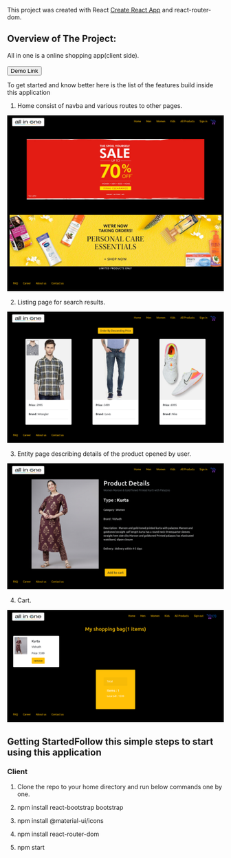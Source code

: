 This project was created  with  React [Create React App](https://github.com/facebook/create-react-app)
and react-router-dom.


## Overview of The Project:
All in one is a online shopping app(client side).
<br>
<br>
<a href =  "https://allinoneproject.smullalkar.online">
  <button style = "background:red,padding:5px">Demo Link</button>
</a>

To get started and know better here is the list of the features build inside this application

1. Home consist of navba and various routes to other pages.
<p> <img src  = "/public/home.png"> </p>

2. Listing page for search results.
<p> <img src  = "/public/listing.png"> </p>

3. Entity page describing details of the product opened by user.
<p> <img src  = "/public/entity.png"> </p>

4. Cart.
<p> <img src  = "/public/cart.png"> </p>

## Getting StartedFollow this simple steps to start using this application

### Client

1.   Clone the repo to your home directory and run below commands one by one.

2.   npm install react-bootstrap bootstrap

3.   npm install @material-ui/icons

4.   npm install react-router-dom

5.   npm start


